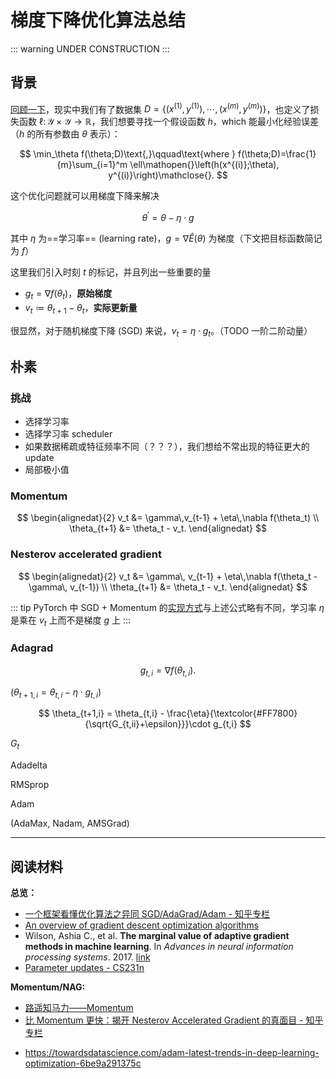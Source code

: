 # 梯度下降优化算法总结

<link rel="stylesheet" href="/notes/katex@0.11.1.min.css">

::: warning
UNDER CONSTRUCTION
:::

## 背景

[回顾一下](./learning-theory.md)，现实中我们有了数据集 $D = \lbrace(x^{(1)},y^{(1)}),\cdots,(x^{(m)},y^{(m)})\rbrace$，也定义了损失函数 $\ell\colon\mathcal{Y}\times\mathcal{Y}\to\mathbb{R}$，我们想要寻找一个假设函数 $h$，which 能最小化经验误差（$h$ 的所有参数由 $\theta$ 表示）：

$$ \min_\theta f(\theta;D)\text{,}\qquad\text{where } f(\theta;D)=\frac{1}{m}\sum_{i=1}^m \ell\mathopen{}\left(h(x^{(i)};\theta), y^{(i)}\right)\mathclose{}. $$

这个优化问题就可以用梯度下降来解决

$$ \theta^\prime = \theta - \eta\cdot g $$

其中 $\eta$ 为==学习率== (learning rate)，$g = \nabla\widehat{E}(\theta)$ 为梯度（下文把目标函数简记为 $f$）

这里我们引入时刻 $t$ 的标记，并且列出一些重要的量

- $g_t = \nabla f(\theta_t)$，**原始梯度**
- $v_t \coloneqq \theta_{t+1} - \theta_t$，**实际更新量**

很显然，对于随机梯度下降 (SGD) 来说，$v_t = \eta\cdot g_t$。（TODO 一阶二阶动量）

## 朴素

### 挑战

- 选择学习率
- 选择学习率 scheduler
- 如果数据稀疏或特征频率不同（？？？），我们想给不常出现的特征更大的 update
- 局部极小值

### Momentum

$$
\begin{alignedat}{2}
    v_t &= \gamma\,v_{t-1} + \eta\,\nabla f(\theta_t) \\
    \theta_{t+1} &= \theta_t - v_t.
\end{alignedat}
$$

### Nesterov accelerated gradient

$$
\begin{alignedat}{2}
    v_t &= \gamma\, v_{t-1} + \eta\,\nabla f(\theta_t - \gamma\, v_{t-1}) \\
    \theta_{t+1} &= \theta_t - v_t.
\end{alignedat}
$$

::: tip
PyTorch 中 SGD + Momentum 的[实现方式](https://pytorch.org/docs/master/optim.html#torch.optim.SGD)与上述公式略有不同，学习率 $\eta$ 是乘在 $v_t$ 上而不是梯度 $g$ 上
:::

### Adagrad

$$ g_{t,i} = \nabla f(\theta_{t,i}). $$

($\theta_{t+1,i} = \theta_{t,i} - \eta\cdot g_{t,i}$)

$$ \theta_{t+1,i} = \theta_{t,i} - \frac{\eta}{\textcolor{#FF7800}{\sqrt{G_{t,ii}+\epsilon}}}\cdot g_{t,i} $$

$G_t$

Adadelta

RMSprop

Adam

(AdaMax, Nadam, AMSGrad)

---

## 阅读材料

**总览：**

- [一个框架看懂优化算法之异同 SGD/AdaGrad/Adam - 知乎专栏](https://zhuanlan.zhihu.com/p/32230623)
- [An overview of gradient descent optimization algorithms](https://ruder.io/optimizing-gradient-descent/index.html)
- Wilson, Ashia C., et al. **The marginal value of adaptive gradient methods in machine learning**. In *Advances in neural information processing systems*. 2017. [link](https://proceedings.neurips.cc/paper/2017/hash/81b3833e2504647f9d794f7d7b9bf341-Abstract.html)
- [Parameter updates - CS231n](https://cs231n.github.io/neural-networks-3/#update)

<!--  -->

**Momentum/NAG:**

- [路遥知马力——Momentum](https://zhuanlan.zhihu.com/p/21486826)
- [比 Momentum 更快：揭开 Nesterov Accelerated Gradient 的真面目 - 知乎专栏](https://zhuanlan.zhihu.com/p/22810533)

<!--  -->

- https://towardsdatascience.com/adam-latest-trends-in-deep-learning-optimization-6be9a291375c

